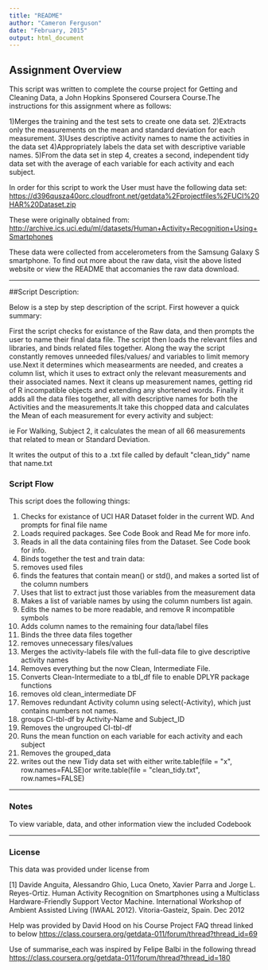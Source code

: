 ```yaml
---
title: "README"
author: "Cameron Ferguson"
date: "February, 2015"
output: html_document
---
```


## Assignment Overview
This script was written to complete the course project for Getting and Cleaning Data,
a John Hopkins Sponsered Coursera Course.The instructions for this assignment where as follows:
 
1)Merges the training and the test sets to create one data set.
2)Extracts only the measurements on the mean and standard deviation for each measurement. 
3)Uses descriptive activity names to name the activities in the data set
4)Appropriately labels the data set with descriptive variable names. 
5)From the data set in step 4, creates a second, independent tidy data set with 
  the average of each variable for each activity and each subject.

In order for this script to work the User must have the following data set:
https://d396qusza40orc.cloudfront.net/getdata%2Fprojectfiles%2FUCI%20HAR%20Dataset.zip 

These were originally obtained from:
http://archive.ics.uci.edu/ml/datasets/Human+Activity+Recognition+Using+Smartphones 

These data were collected from accelerometers from the Samsung Galaxy S smartphone. To find out more about the raw data, visit the above listed website or view the README that accomanies the raw data download. 

---

##Script Description:

Below is a step by step description of the script. First however a quick summary:

First the script checks for existance of the Raw data, and then prompts the user to name their final data file. The script then loads the relevant files and libraries, and binds related files together. Along the way the script constantly removes unneeded files/values/ and variables to limit memory use.Next it determines which measearments are needed, and creates a column list, which it uses to extract only the relevant measurements and their associated names. Next it cleans up measurement names, getting rid of R incompatible objects and extending any shortened words. Finally it adds all the data files together, all with descriptive names for both the Activities and the measurements.It take this chopped data and calculates the Mean of each measurement for every activity and subject:

ie For Walking, Subject 2, it calculates the mean of all 66 measurements that related to mean or Standard Deviation.

It writes the output of this to a .txt file called by default "clean_tidy" name that name.txt

### Script Flow
 This script does the following things:

1) Checks for existance of UCI HAR Dataset folder in the current WD. And prompts for final file name 
2) Loads required packages. See Code Book and Read Me for more info.
3) Reads in all the data containing files from the Dataset. See Code book for info.
4) Binds together the test and train data:
5) removes used files
6) finds the features that contain mean() or std(), and makes a sorted list of the column numbers
7) Uses that list to extract just those variables from the measurement data
8) Makes a list of variable names by using the column numbers list again.
9) Edits the names to be more readable, and remove R incompatible symbols
9) Adds column names to the remaining four data/label files
10) Binds the three data files together
11) removes unnecessary files/values
12) Merges the activity-labels file with the full-data file to give descriptive activity names
13) Removes everything but the now Clean, Intermediate File.
14) Converts Clean-Intermediate to a tbl_df file to enable DPLYR package functions
15) removes old clean_intermediate DF
16) Removes redundant Activity column using select(-Activity), which just contains numbers not names. 
17) groups CI-tbl-df by Activity-Name and Subject_ID
18) Removes the ungrouped CI-tbl-df
19) Runs the mean function on each variable for each activity and each subject
20) Removes the grouped_data
21) writes out the new Tidy data set with either write.table(file = "x", row.names=FALSE)or
	write.table(file = "clean_tidy.txt", row.names=FALSE)

---

### Notes
To view variable, data, and other information view the included Codebook

---

### License
This data was provided under license from 

[1] Davide Anguita, Alessandro Ghio, Luca Oneto, Xavier Parra and Jorge L. Reyes-Ortiz. Human Activity Recognition on Smartphones using a Multiclass Hardware-Friendly Support Vector Machine. International Workshop of Ambient Assisted Living (IWAAL 2012). Vitoria-Gasteiz, Spain. Dec 2012

Help was provided by David Hood on his Course Project FAQ thread linked to below
https://class.coursera.org/getdata-011/forum/thread?thread_id=69

Use of summarise_each was inspired by Felipe Balbi in the following thread
https://class.coursera.org/getdata-011/forum/thread?thread_id=180